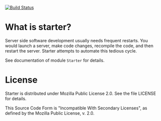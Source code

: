 [![Build Status](https://travis-ci.org/rkaippully/starter.svg?branch=master)](https://travis-ci.org/rkaippully/starter)

# What is starter?
Server side software development usually needs frequent restarts. You would launch a server, make
code changes, recompile the code, and then restart the server. Starter attempts to automate this
tedious cycle.

See documentation of module `Starter` for details.

# License
Starter is distributed under Mozilla Public License 2.0. See the file LICENSE for details.

This Source Code Form is "Incompatible With Secondary Licenses", as defined by the Mozilla
Public License, v. 2.0.
